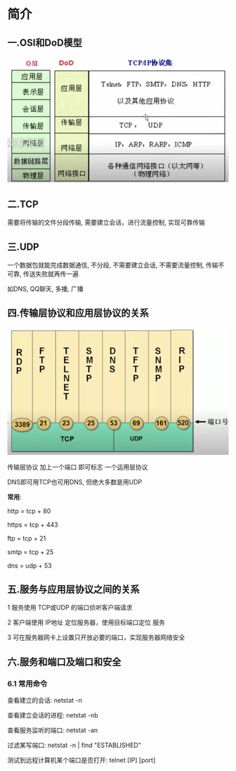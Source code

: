 # 简介

## 一.OSI和DoD模型

![简介-1.webp](简介-1.webp)

## 二.TCP

需要将传输的文件分段传输, 需要建立会话，进行流量控制, 实现可靠传输

## 三.UDP

一个数据包就能完成数据通信, 不分段, 不需要建立会话, 不需要流量控制, 传输不可靠, 传送失败就再传一遍

如DNS, QQ聊天, 多播, 广播

## 四.传输层协议和应用层协议的关系

![简介-2.webp](简介-2.webp)

传输层协议 加上一个端口 即可标志 一个运用层协议

DNS即可用TCP也可用DNS, 但绝大多数是用UDP

**常用**:

http = tcp + 80

https = tcp + 443

ftp = tcp + 21

smtp = tcp + 25

dns = udp + 53

## 五.服务与应用层协议之间的关系

1 服务使用 TCP或UDP 的端口侦听客户端请求

2 客户端使用 IP地址 定位服务器，使用目标端口定位 服务

3 可在服务器网卡上设置只开放必要的端口，实现服务器网络安全

## 六.服务和端口及端口和安全

### 6.1 常用命令

查看建立的会话: netstat -n

查看建立会话的进程: netstat -nb

查看服务监听的端口: netstat -an

过滤某写端口: netstat -n | find "ESTABLISHED"

测试到远程计算机某个端口是否打开: telnet [IP] [port] 





